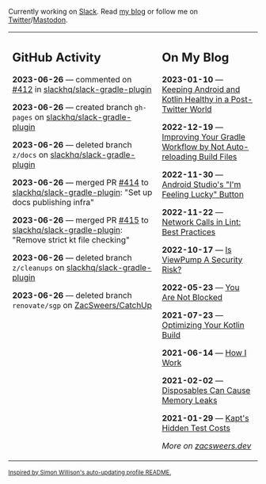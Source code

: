 Currently working on [Slack](https://slack.com/). Read [my blog](https://zacsweers.dev/) or follow me on [Twitter](https://twitter.com/ZacSweers)/[Mastodon](https://hachyderm.io/@ZacSweers).

<table><tr><td valign="top" width="60%">

## GitHub Activity
<!-- githubActivity starts -->
**2023-06-26** — commented on [#412](https://github.com/slackhq/slack-gradle-plugin/pull/412#issuecomment-1608411485) in [slackhq/slack-gradle-plugin](https://github.com/slackhq/slack-gradle-plugin)

**2023-06-26** — created branch `gh-pages` on [slackhq/slack-gradle-plugin](https://github.com/slackhq/slack-gradle-plugin)

**2023-06-26** — deleted branch `z/docs` on [slackhq/slack-gradle-plugin](https://github.com/slackhq/slack-gradle-plugin)

**2023-06-26** — merged PR [#414](https://github.com/slackhq/slack-gradle-plugin/pull/414) to [slackhq/slack-gradle-plugin](https://github.com/slackhq/slack-gradle-plugin): "Set up docs publishing infra"

**2023-06-26** — merged PR [#415](https://github.com/slackhq/slack-gradle-plugin/pull/415) to [slackhq/slack-gradle-plugin](https://github.com/slackhq/slack-gradle-plugin): "Remove strict kt file checking"

**2023-06-26** — deleted branch `z/cleanups` on [slackhq/slack-gradle-plugin](https://github.com/slackhq/slack-gradle-plugin)

**2023-06-26** — deleted branch `renovate/sgp` on [ZacSweers/CatchUp](https://github.com/ZacSweers/CatchUp)
<!-- githubActivity ends -->
</td><td valign="top" width="40%">

## On My Blog
<!-- blog starts -->
**2023-01-10** — [Keeping Android and Kotlin Healthy in a Post-Twitter World](https://www.zacsweers.dev/keeping-android-healthy/)

**2022-12-19** — [Improving Your Gradle Workflow by Not Auto-reloading Build Files](https://www.zacsweers.dev/improving-your-workflow-by-not-auto-reloading-build-files/)

**2022-11-30** — [Android Studio's "I'm Feeling Lucky" Button](https://www.zacsweers.dev/android-studios-im-feeling-lucky-button/)

**2022-11-22** — [Network Calls in Lint: Best Practices](https://www.zacsweers.dev/network-calls-in-lint-best-practices/)

**2022-10-17** — [Is ViewPump A Security Risk?](https://www.zacsweers.dev/is-viewpump-a-security-risk/)

**2022-05-23** — [You Are Not Blocked](https://www.zacsweers.dev/you-are-not-blocked/)

**2021-07-23** — [Optimizing Your Kotlin Build](https://www.zacsweers.dev/optimizing-your-kotlin-build/)

**2021-06-14** — [How I Work](https://www.zacsweers.dev/how-i-work/)

**2021-02-02** — [Disposables Can Cause Memory Leaks](https://www.zacsweers.dev/disposables-can-cause-memory-leaks/)

**2021-01-29** — [Kapt's Hidden Test Costs](https://www.zacsweers.dev/kapts-hidden-test-costs/)
<!-- blog ends -->
_More on [zacsweers.dev](https://zacsweers.dev/)_
</td></tr></table>

<sub><a href="https://simonwillison.net/2020/Jul/10/self-updating-profile-readme/">Inspired by Simon Willison's auto-updating profile README.</a></sub>